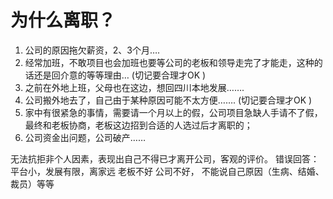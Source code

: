 # 为什么离职？

1.	公司的原因拖欠薪资，2、3个月….
2.	经常加班，不敢项目也会加班也要等公司的老板和领导走完了才能走，这种的话还是回介意的等等理由…  (切记要合理才OK )
3.	之前在外地上班，父母也在这边，想回四川本地发展…….
4.	公司搬外地去了，自己由于某种原因可能不太方便……. (切记要合理才OK )
5.	家中有很紧急的事情，需要请一个月以上的假，公司项目急缺人手请不了假，最终和老板协商，老板这边招到合适的人选过后才离职的；
6.	公司资金出问题，公司破产……

无法抗拒非个人因素，表现出自己不得已才离开公司，客观的评价。
错误回答：平台小，发展有限，离家远 老板不好 公司不好， 不能说自己原因（生病、结婚、裁员）等等
